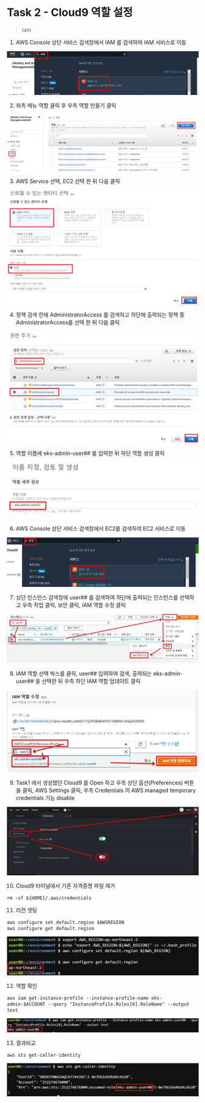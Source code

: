 # Task 2 - Cloud9 역할 설정

> iam

1. AWS Console 상단 서비스 검색창에서 IAM 를 검색하여 IAM 서비스로 이동

![](../img/L1T2-1.png)

2. 좌측 메뉴 역할 클릭 후 우측 역할 만들기 클릭 

![](../img/L1T2-2.png)

3. AWS Service 선택, EC2 선택 한 뒤 다음 클릭

![](../img/L1T2-3.png)

4. 정책 검색 란에 AdministratorAccess 를 검색하고 하단에 출력되는 정책 중 AdministratorAccess를 선택 한 뒤 다음 클릭 

![](../img/L1T2-4.png)

5. 역할 이름에 eks-admin-user## 를 입력한 뒤 하단 역할 생성 클릭

![](../img/L1T2-5.png)

6. AWS Console 상단 서비스 검색창에서 EC2를 검색하여 EC2 서비스로 이동

![](../img/L1T2-6.png)

7. 상단 인스턴스 검색창에 user## 를 검색하여 하단에 출력되는 인스턴스를 선택하고 우측 작업 클릭, 보안 클릭, IAM 역할 수정 클릭 

![](../img/L1T2-7.png)

8. IAM 역할 선택 박스를 클릭, user## 입력하여 검색, 출력되는 eks-admin-user## 을 선택한 뒤 우측 하단 IAM 역할 업데이트 클릭

![](../img/L1T2-8.png)

9. Task1 에서 생성했던 Cloud9 를 Open 하고 우측 상단 옵션(Preferences) 버튼을 클릭, AWS Settings 클릭, 우측 Credentials 의 AWS managed temporary credentials 기능 disable 

![](../img/L1T2-9.png)

10. Cloud9 터미널에서 기존 자격증명 파일 제거
```
rm -vf ${HOME}/.aws/credentials
```

11. 리전 셋팅
```
aws configure set default.region $AWSREGION
aws configure get default.region
```

![](../img/L1T2-11.png)

12. 역할 확인

```
aws iam get-instance-profile --instance-profile-name eks-admin-$ACCOUNT --query "InstanceProfile.Roles[0].RoleName" --output text
```

![](../img/L1T2-12.png)

13. 결과비교 

```
aws sts get-caller-identity
```

![](../img/L1T2-13.png)
